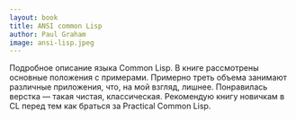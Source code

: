 ```yaml
---
layout: book
title: ANSI common Lisp
author: Paul Graham
image: ansi-lisp.jpeg
---
```


Подробное описание языка Common Lisp. В книге рассмотрены основные положения с
примерами. Примерно треть объема занимают различные приложения, что, на мой
взгляд, лишнее. Понравилась верстка — такая чистая, классическая. Рекомендую
книгу новичкам в CL перед тем как браться за Practical Common Lisp.
